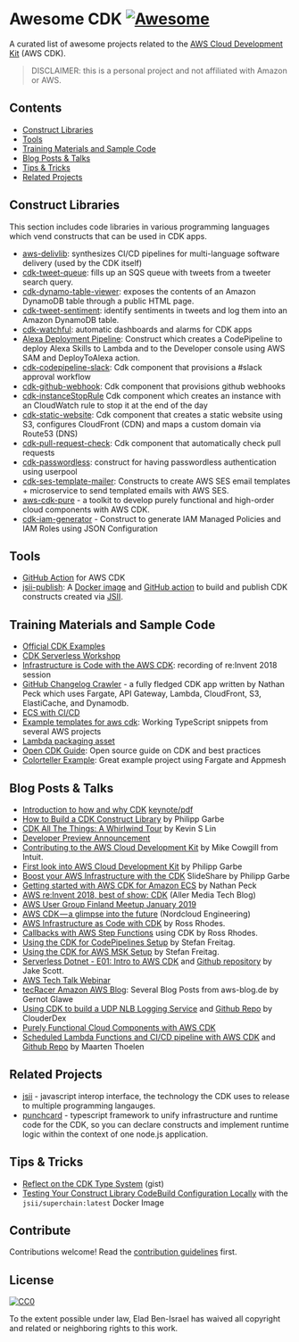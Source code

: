 # Awesome CDK [![Awesome](https://awesome.re/badge.svg)](https://awesome.re)

A curated list of awesome projects related to the [AWS Cloud Development Kit](https://github.com/awslabs/aws-cdk) (AWS CDK).

> DISCLAIMER: this is a personal project and not affiliated with Amazon or AWS.

## Contents

- [Construct Libraries](#construct-libraries)
- [Tools](#tools)
- [Training Materials and Sample Code](#training-materials-and-sample-code)
- [Blog Posts & Talks](#blog-posts--talks)
- [Tips & Tricks](#tips--tricks)
- [Related Projects](#related-projects)

## Construct Libraries

This section includes code libraries in various programming languages which vend constructs that can be used in CDK apps.

- [aws-delivlib](https://github.com/awslabs/aws-delivlib): synthesizes CI/CD pipelines for multi-language software delivery (used by the CDK itself)
- [cdk-tweet-queue](https://www.npmjs.com/package/cdk-tweet-queue): fills up an SQS queue with tweets from a tweeter search query.
- [cdk-dynamo-table-viewer](https://www.npmjs.com/package/cdk-dynamo-table-viewer): exposes the contents of an Amazon DynamoDB table through a public HTML page.
- [cdk-tweet-sentiment](https://www.npmjs.com/package/cdk-tweet-sentiment): identify sentiments in tweets and log them into an Amazon DynamoDB table.
- [cdk-watchful](https://github.com/eladb/cdk-watchful): automatic dashboards and alarms for CDK apps
- [Alexa Deployment Pipeline](https://github.com/taimos/cdk-constructs/tree/master/lib/alexa): Construct which creates a CodePipeline to deploy Alexa Skills to Lambda and to the Developer console using AWS SAM and DeployToAlexa action.
- [cdk-codepipeline-slack](https://github.com/cloudcomponents/cdk-components/blob/master/packages/cdk-codepipeline-slack): Cdk component that provisions a #slack approval workflow
- [cdk-github-webhook](https://github.com/cloudcomponents/cdk-components/blob/master/packages/cdk-github-webhook): Cdk component that provisions github webhooks
- [cdk-instanceStopRule](https://github.com/tecracer/cdk-constructs/tree/master/packages/cdk-instanceStopRule) Cdk component which creates an instance with an CloudWatch rule to stop it at the end of the day
- [cdk-static-website](https://github.com/cloudcomponents/cdk-components/blob/master/packages/cdk-static-website): Cdk component that creates a static website using S3, configures CloudFront (CDN) and maps a custom domain via Route53 (DNS)
- [cdk-pull-request-check](https://github.com/cloudcomponents/cdk-components/blob/master/packages/cdk-pull-request-check): Cdk component that automatically check pull requests
- [cdk-passwordless](https://github.com/farminf/aws-cdk-passwordless): construct for having passwordless authentication using userpool
- [cdk-ses-template-mailer](https://github.com/mkrn/cdk-ses-template-mailer): Constructs to create AWS SES email templates + microservice to send templated emails with AWS SES.
- [aws-cdk-pure](https://github.com/fogfish/aws-cdk-pure) - a toolkit to develop purely functional and high-order cloud components with AWS CDK.
- [cdk-iam-generator](https://www.npmjs.com/package/cdk-iam-generator) - Construct to generate IAM Managed Policies and IAM Roles using JSON Configuration

## Tools

- [GitHub Action](https://github.com/marketplace/actions/aws-cdk-action) for AWS CDK
- [jsii-publish](https://github.com/udondan/jsii-publish): A [Docker image](https://hub.docker.com/r/udondan/jsii-publish) and [GitHub action](https://github.com/marketplace/actions/jsii-publish) to build and publish CDK constructs created via [JSII](https://github.com/aws/jsii).

## Training Materials and Sample Code
- [Official CDK Examples](https://github.com/aws-samples/aws-cdk-examples)
- [CDK Serverless Workshop](https://cdkworkshop.com/)
- [Infrastructure is Code with the AWS CDK](https://youtu.be/Lh-kVC2r2AU): recording of re:Invent 2018 session
- [GitHub Changelog Crawler](https://github.com/aws-samples/aws-cdk-changelogs-demo) - a fully fledged CDK app written by Nathan Peck which uses Fargate, API Gateway, Lambda, CloudFront, S3, ElastiCache, and Dynamodb.
- [ECS with CI/CD](https://github.com/rix0rrr/cdk-ecs-demo)
- [Example templates for aws cdk](https://github.com/tecracer/cdk-templates): Working TypeScript snippets from several AWS projects
- [Lambda packaging asset](https://gitlab.com/josef.stach/aws-cdk-lambda-asset)
- [Open CDK Guide](https://github.com/kevinslin/open-cdk): Open source guide on CDK and best practices
- [Colorteller Example](https://github.com/denmat/colorteller-aws-cdk): Great example project using Fargate and Appmesh

## Blog Posts & Talks

- [Introduction to how and why CDK](https://www.slideshare.net/ranguard/aws-cdk-introduction-191140240) [keynote/pdf](https://github.com/ranguard/cdk-talk-examples/tree/master/talk)
- [How to Build a CDK Construct Library](https://garbe.io/blog/2019/03/26/construct-your-own-cdk-construct-library/) by Philipp Garbe
- [CDK All The Things: A Whirlwind Tour](https://kevinslin.com/aws/cdk_all_the_things/) by Kevin S Lin
- [Developer Preview Announcement](https://aws.amazon.com/blogs/developer/aws-cdk-developer-preview/)
- [Contributing to the AWS Cloud Development Kit](https://aws.amazon.com/blogs/developer/contributing-to-the-aws-cloud-development-kit/) by Mike Cowgill from Intuit.
- [First look into AWS Cloud Development Kit](https://garbe.io/blog/2018/08/17/first-look-into-cdk/) by Philipp Garbe
- [Boost your AWS Infrastructure with the CDK](https://www.slideshare.net/philippgarbe/boost-your-aws-infrastructure-with-cdk) SlideShare by Philipp Garbe
- [Getting started with AWS CDK for Amazon ECS](https://aws.amazon.com/blogs/compute/getting-started-with-the-aws-cloud-development-kit-for-amazon-ecs/) by Nathan Peck
- [AWS re:Invent 2018, best of show: CDK](https://medium.com/allermedia-techblog/aws-re-invent-2018-best-of-show-cloud-development-kit-cdk-ad1755561ade) (Aller Media Tech Blog)
- [AWS User Group Finland Meetup January 2019](https://youtu.be/IIiIoMGTJec)
- [AWS CDK — a glimpse into the future](https://medium.com/nordcloud-engineering/aws-cdk-a-glimpse-into-the-future-90db660f8a89) (Nordcloud Engineering)
- [AWS Infrastructure as Code with CDK](https://medium.com/avmconsulting-blog/aws-infrastructure-as-code-with-cdk-1d6fa013ce7d) by Ross Rhodes.
- [Callbacks with AWS Step Functions](https://medium.com/swlh/callbacks-with-aws-step-functions-a3dde1bc7203) using CDK by Ross Rhodes.
- [Using the CDK for CodePipelines Setup](https://www.stefreitag.de/wp/2019/03/07/using-aws-cdk-for-code-pipeline-setup/) by Stefan Freitag.
- [Using the CDK for AWS MSK Setup](https://www.stefreitag.de/wp/2019/08/31/paths-are-made-by-walking-or-how-aws-cdk-and-msk-work-together/) by Stefan Freitag.
- [Serverless Dotnet - E01: Intro to AWS CDK](https://www.youtube.com/watch?v=c9UXHPX6-Ns&list=PLbuD6VMxPZScqUXKm2QAc_InCGdP6jKJy) and [Github repository](https://github.com/jakejscott/aws-cdk-phone-verify-api) by Jake Scott.
- [AWS Tech Talk Webinar](https://www.youtube.com/watch?v=ZWCvNFUN-sU)
- [tecRacer Amazon AWS Blog](https://aws-blog.de/tags/cdk.html): Several Blog Posts from aws-blog.de by Gernot Glawe
- [Using CDK to build a UDP NLB Logging Service](https://youtu.be/dXTEVp0ATzo) and [Github Repo](https://github.com/ClouderDex/CDK-UDP-NLB-Demo) by ClouderDex
- [Purely Functional Cloud Components with AWS CDK](https://i.am.fog.fish/2019/08/23/purely-functional-cloud-with-aws-cdk.html)
- [Scheduled Lambda Functions and CI/CD pipeline with AWS CDK](https://medium.com/hatchsoftware/using-the-aws-cdk-to-build-scheduled-lambda-functions-13eb1674586e) and [Github Repo](https://github.com/HatchSoftware/automatic-aws-db-shutdown-cdk) by Maarten Thoelen

## Related Projects

- [jsii](https://github.com/awslabs/jsii) - javascript interop interface, the technology the CDK uses to release to multiple programming langauges.
- [punchcard](https://github.com/punchcard/punchcard) - typescript framework to unify infrastructure and runtime code for the CDK, so you can declare constructs and implement runtime logic within the context of one node.js application.

## Tips & Tricks

- [Reflect on the CDK Type System](https://gist.github.com/eladb/68a009cf9c953b04a637bac5c40afdbc) (gist)
- [Testing Your Construct Library CodeBuild Configuration Locally](https://github.com/aws/aws-codebuild-docker-images/tree/master/local_builds) with the `jsii/superchain:latest` Docker Image

## Contribute

Contributions welcome! Read the [contribution guidelines](contributing.md) first.


## License

[![CC0](http://mirrors.creativecommons.org/presskit/buttons/88x31/svg/cc-zero.svg)](http://creativecommons.org/publicdomain/zero/1.0)

To the extent possible under law, Elad Ben-Israel has waived all copyright and
related or neighboring rights to this work.
